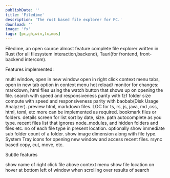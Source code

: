 ```yaml
---
publishDate: ''
title: 'Filedime'
description: 'The rust based file explorer for PC.'
download: ''
image: 'fx'
tags: [pc,gh,win,lx,mos]
---
```


Filedime, an open source almost feature complete file explorer written in Rust (for all filesystem interaction,backend), Tauri(for frontend, front-backend intercom).

Features implemented:

 multi window, open in new window open in right click context menu
 tabs, open in new tab option in context menu
 hot reload/ monitor for changes: markdown, html files using the watch button that shows up on opening the file.
 search with speed and responsiveness parity with fzf
 folder size compute with speed and responsiveness parity with baobab(Disk Usage Analyzer).
 preview html, markdown files.
 LOC for ts, rs, js, java, md ,css, html, toml, etc more can be implemented as required.
 bookmark files or folders.
 details screen for list sort by date, size.
 path autocomplete as you type.
 recent files list that ignores node_modules, and hidden folders and files etc.
 no of each file type in present location.
 optionally show immediate sub folder count of a folder.
 show image dimension along with file type.
 System Tray icons for opening new window and access recent files.
 rsync based copy, cut, move, etc.
 
Subtle features

 show name of right click file above context menu
 show file location on hover at bottom left of window when scrolling over results of search
